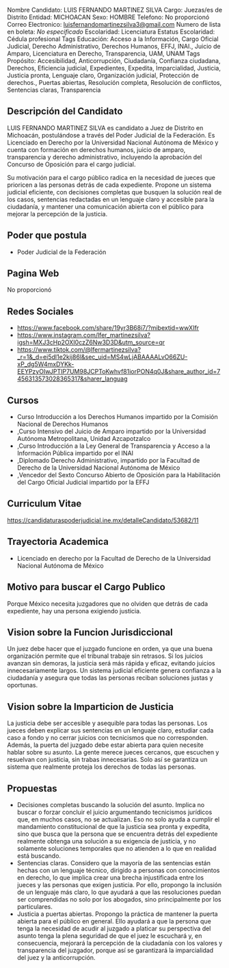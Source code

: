 Nombre Candidato: LUIS FERNANDO MARTINEZ SILVA
Cargo: Juezas/es de Distrito
Entidad: MICHOACAN
Sexo: HOMBRE
Telefono: No proporcionó
Correo Electronico: luisfernandomartinezsilva3@gmail.com
Numero de lista en boleta: *No especificado*
Escolaridad: Licenciatura
Estatus Escolaridad: Cédula profesional
Tags Educación: Acceso a la Información, Cargo Oficial Judicial, Derecho Administrativo, Derechos Humanos, EFFJ, INAI., Juicio de Amparo, Licenciatura en Derecho, Transparencia, UAM, UNAM
Tags Propósito: Accesibilidad, Anticorrupción, Ciudadanía, Confianza ciudadana, Derechos, Eficiencia judicial, Expedientes, Expedita, Imparcialidad, Justicia, Justicia pronta, Lenguaje claro, Organización judicial, Protección de derechos., Puertas abiertas, Resolución completa, Resolución de conflictos, Sentencias claras, Transparencia


## Descripción del Candidato 

LUIS FERNANDO MARTINEZ SILVA es candidato a Juez de Distrito en Michoacán, postulándose a través del Poder Judicial de la Federación. Es Licenciado en Derecho por la Universidad Nacional Autónoma de México y cuenta con formación en derechos humanos, juicio de amparo, transparencia y derecho administrativo, incluyendo la aprobación del Concurso de Oposición para el cargo judicial.

Su motivación para el cargo público radica en la necesidad de jueces que prioricen a las personas detrás de cada expediente.  Propone un sistema judicial eficiente, con decisiones completas que busquen la solución real de los casos, sentencias redactadas en un lenguaje claro y accesible para la ciudadanía, y mantener una comunicación abierta con el público para mejorar la percepción de la justicia.


## Poder que postula

- Poder Judicial de la Federación


## Pagina Web

No proporcionó


## Redes Sociales

- https://www.facebook.com/share/19yr3B68i7/?mibextid=wwXIfr
- https://www.instagram.com/lfer_martinezsilva?igsh=MXJ3cHp2OXI0czZ6Nw3D3D&utm_source=qr
- https://www.tiktok.com/@lfermartinezsilva?_r=1&_d=ei5dl1e2kij86l&sec_uid=MS4wLjABAAAALvO66ZU-xP_dg5W4mxDYKk-EEYPzyOIwJPTIP7UM98JCPToKwhvf81iorPON4q0J&share_author_id=7456313573028365317&sharer_languag


## Cursos

- Curso Introducción a los Derechos Humanos impartido por la Comisión Nacional de Derechos Humanos
- ,Curso Intensivo del Juicio de Amparo impartido por la Universidad Autónoma Metropolitana, Unidad Azcapotzalco
- ,Curso Introducción a la Ley General de Transparencia y Acceso a la Información Pública impartido por el INAI
- ,Diplomado Derecho Administrativo, impartido por la Facultad de Derecho de la Universidad Nacional Autónoma de México
- ,Vencedor del Sexto Concurso Abierto de Oposición para la Habilitación del Cargo Oficial Judicial impartido por la EFFJ


## Curriculum Vitae

https://candidaturaspoderjudicial.ine.mx/detalleCandidato/53682/11


## Trayectoria Academica

- Licenciado en derecho por la Facultad de Derecho de la Universidad Nacional Autónoma de México


## Motivo para buscar el Cargo Publico

Porque México necesita juzgadores que no olviden que detrás de cada expediente, hay una persona exigiendo justicia.


## Vision sobre la Funcion Jurisdiccional

Un juez debe hacer que el juzgado funcione en orden, ya que una buena organización permite que el tribunal trabaje sin retrasos. Si los juicios avanzan sin demoras, la justicia será más rápida y eficaz, evitando juicios innecesariamente largos. Un sistema judicial eficiente genera confianza a la ciudadanía y asegura que todas las personas reciban soluciones justas y oportunas.


## Vision sobre la Imparticion de Justicia

La justicia debe ser accesible y asequible para todas las personas. Los jueces deben explicar sus sentencias en un lenguaje claro, estudiar cada caso a fondo y no cerrar juicios con tecnicismos que no corresponden. Además, la puerta del juzgado debe estar abierta para quien necesite hablar sobre su asunto. La gente merece jueces cercanos, que escuchen y resuelvan con justicia, sin trabas innecesarias. Solo así se garantiza un sistema que realmente proteja los derechos de todas las personas.


## Propuestas

- Decisiones completas buscando la solución del asunto. Implica no buscar o forzar concluir el juicio argumentando tecnicismos jurídicos que, en muchos casos, no se actualizan. Eso no solo ayuda a cumplir el mandamiento constitucional de que la justicia sea pronta y expedita, sino que busca que la persona que se encuentra detrás del expediente realmente obtenga una solución a su exigencia de justicia, y no solamente soluciones temporales que no atienden a lo que en realidad está buscando.
- Sentencias claras. Considero que la mayoría de las sentencias están hechas con un lenguaje técnico, dirigido a personas con conocimientos en derecho, lo que implica crear una brecha injustificada entre los jueces y las personas que exigen justicia. Por ello, propongo la inclusión de un lenguaje más claro, lo que ayudará a que las resoluciones puedan ser comprendidas no solo por los abogados, sino principalmente por los particulares.
- Justicia a puertas abiertas. Propongo la práctica de mantener la puerta abierta para el público en general. Ello ayudará a que la persona que tenga la necesidad de acudir al juzgado a platicar su perspectiva del asunto tenga la plena seguridad de que el juez le escuchará y, en consecuencia, mejorará la percepción de la ciudadanía con los valores y transparencia del juzgador, porque así se garantizará la imparcialidad del juez y la anticorrupción.

